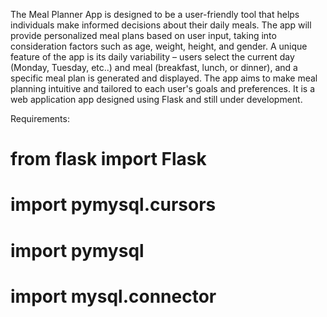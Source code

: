 The Meal Planner App is designed to be a user-friendly tool that helps individuals make informed decisions about their daily meals. 
The app will provide personalized meal plans based on user input, taking into consideration factors such as age, weight, height, and gender.
A unique feature of the app is its daily variability – users select the current day (Monday, Tuesday, etc..) and meal (breakfast, lunch, or dinner), 
and a specific meal plan is generated and displayed. The app aims to make meal planning intuitive and tailored to each user's goals and preferences.
It is a web application app designed using Flask and still under development.

Requirements:
# from flask import Flask
# import pymysql.cursors
# import pymysql 
# import mysql.connector
